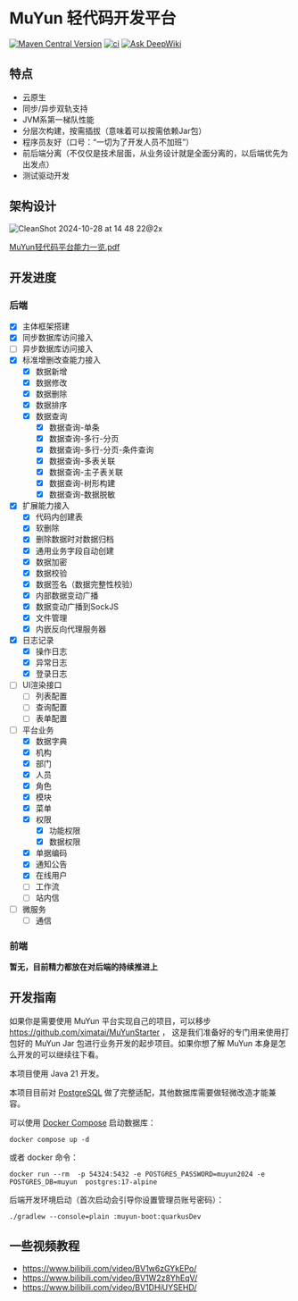 # MuYun 轻代码开发平台

[![Maven Central Version](https://img.shields.io/maven-central/v/net.ximatai.muyun/muyun-core)](https://central.sonatype.com/artifact/net.ximatai.muyun/muyun-core/overview)
[![ci](https://github.com/ximatai/MuYun/actions/workflows/ci.yml/badge.svg)](https://github.com/ximatai/MuYun/actions/workflows/ci.yml)
[![Ask DeepWiki](https://deepwiki.com/badge.svg)](https://deepwiki.com/ximatai/MuYun)

## 特点

* 云原生
* 同步/异步双轨支持
* JVM系第一梯队性能
* 分层次构建，按需插拔（意味着可以按需依赖Jar包）
* 程序员友好（口号：“一切为了开发人员不加班”）
* 前后端分离（不仅仅是技术层面，从业务设计就是全面分离的，以后端优先为出发点）
* 测试驱动开发

## 架构设计

![CleanShot 2024-10-28 at 14 48 22@2x](https://github.com/user-attachments/assets/4cd95a86-8099-4df7-97a1-97fafbd3aed5)

[MuYun轻代码平台能力一览.pdf](https://github.com/ximatai/MuYun/blob/master/MuYun轻代码平台能力一览.pdf)

## 开发进度

### 后端

* [x] 主体框架搭建
* [x] 同步数据库访问接入
* [ ] 异步数据库访问接入
* [x] 标准增删改查能力接入
  - [x] 数据新增
  - [x] 数据修改
  - [x] 数据删除
  - [x] 数据排序
  - [x] 数据查询
    - [x] 数据查询-单条
    - [x] 数据查询-多行-分页
    - [x] 数据查询-多行-分页-条件查询
    - [x] 数据查询-多表关联
    - [x] 数据查询-主子表关联
    - [x] 数据查询-树形构建
    - [x] 数据查询-数据脱敏
* [x] 扩展能力接入
    - [x] 代码内创建表
    - [x] 软删除
    - [x] 删除数据时对数据归档
    - [x] 通用业务字段自动创建
    - [x] 数据加密
    - [x] 数据校验
    - [x] 数据签名（数据完整性校验） 
    - [x] 内部数据变动广播
    - [x] 数据变动广播到SockJS
    - [x] 文件管理
    - [x] 内嵌反向代理服务器
* [x] 日志记录
    - [x] 操作日志
    - [x] 异常日志
    - [x] 登录日志
* [ ] UI渲染接口
    - [ ] 列表配置
    - [ ] 查询配置
    - [ ] 表单配置
* [ ] 平台业务
    - [x] 数据字典
    - [x] 机构
    - [x] 部门
    - [x] 人员
    - [x] 角色
    - [x] 模块
    - [x] 菜单
    - [x] 权限
      - [x] 功能权限
      - [x] 数据权限
    - [x] 单据编码
    - [x] 通知公告
    - [x] 在线用户
    - [ ] 工作流
    - [ ] 站内信
* [ ] 微服务
    - [ ] 通信

### 前端

**暂无，目前精力都放在对后端的持续推进上**

## 开发指南

如果你是需要使用 MuYun 平台实现自己的项目，可以移步 https://github.com/ximatai/MuYunStarter ，
这是我们准备好的专门用来使用打包好的 MuYun Jar 包进行业务开发的起步项目。如果你想了解 MuYun 本身是怎么开发的可以继续往下看。

本项目使用 Java 21 开发。

本项目目前对 [PostgreSQL](https://www.postgresql.org/) 做了完整适配，其他数据库需要做轻微改造才能兼容。

可以使用 [Docker Compose](https://docs.docker.com/compose/) 启动数据库：

```shell
docker compose up -d
```

或者 docker 命令：

```shell
docker run --rm  -p 54324:5432 -e POSTGRES_PASSWORD=muyun2024 -e POSTGRES_DB=muyun  postgres:17-alpine
```

后端开发环境启动（首次启动会引导你设置管理员账号密码）：

```shell
./gradlew --console=plain :muyun-boot:quarkusDev
```
## 一些视频教程
* https://www.bilibili.com/video/BV1w6zGYkEPo/
* https://www.bilibili.com/video/BV1W2z8YhEqV/
* https://www.bilibili.com/video/BV1DHiUYSEHD/
